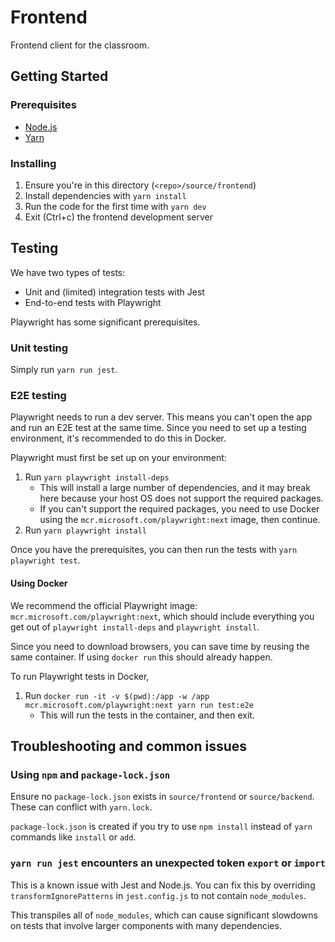 # Frontend

Frontend client for the classroom.

## Getting Started

### Prerequisites

- [Node.js](https://nodejs.org/en/)
- [Yarn](https://yarnpkg.com/en/docs/install)

### Installing

1. Ensure you're in this directory (`<repo>/source/frontend`)
2. Install dependencies with `yarn install`
3. Run the code for the first time with `yarn dev`
4. Exit (Ctrl+c) the frontend development server

## Testing

We have two types of tests:

- Unit and (limited) integration tests with Jest
- End-to-end tests with Playwright

Playwright has some significant prerequisites.

### Unit testing

Simply run `yarn run jest`.

### E2E testing

Playwright needs to run a dev server. This means you can't open the app
and run an E2E test at the same time. Since you need to set up a
testing environment, it's recommended to do this in Docker.

Playwright must first be set up on your environment:

1. Run `yarn playwright install-deps`
	- This will install a large number of dependencies, and it may break
	here because your host OS does not support the required packages.
	- If you can't support the required packages, you need to use Docker
	using the `mcr.microsoft.com/playwright:next` image, then continue.
2. Run `yarn playwright install`

Once you have the prerequisites, you can then run the tests with
`yarn playwright test`.

#### Using Docker

We recommend the official Playwright image: 
`mcr.microsoft.com/playwright:next`, which should include everything
you get out of `playwright install-deps` and `playwright install`.

Since you need to download browsers, you can save time by reusing the
same container. If using `docker run` this should already happen.

To run Playwright tests in Docker,

1. Run `docker run -it -v $(pwd):/app -w /app mcr.microsoft.com/playwright:next yarn run test:e2e`
	- This will run the tests in the container, and then exit.

## Troubleshooting and common issues

### Using `npm` and `package-lock.json`

Ensure no `package-lock.json` exists in `source/frontend` or
`source/backend`. These can conflict with `yarn.lock`.

`package-lock.json` is created if you try to use `npm install` instead
of `yarn` commands like `install` or `add`.

### `yarn run jest` encounters an unexpected token `export` or `import`

This is a known issue with Jest and Node.js. You can fix this by
overriding `transformIgnorePatterns` in `jest.config.js` to not contain
`node_modules`.

This transpiles all of `node_modules`, which can cause significant
slowdowns on tests that involve larger components with many
dependencies.
